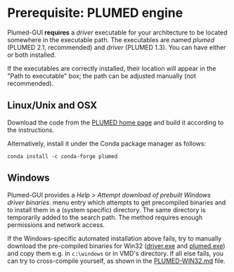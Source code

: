 Prerequisite: PLUMED engine
========================================

Plumed-GUI **requires** a _driver_ executable for your architecture to
be located somewhere in the executable path.  The executables are
named _plumed_ (PLUMED 2.1, recommended) and _driver_ (PLUMED 1.3).
You can have either or both installed.

If the executables are correctly installed, their location will appear
in the "Path to executable" box; the path can be adjusted manually
(not recommended).


Linux/Unix and OSX
------------------

Download the code from the [PLUMED home
page](http://www.plumed.org) and build it according to the
instructions. 
     
Alternatively, install it under the Conda package 
manager as follows:

    conda install -c conda-forge plumed


Windows
-------

Plumed-GUI provides a _Help > Attempt
download of prebuilt Windows driver binaries_.  menu entry which
attempts to get precompiled binaries and to install them in a
(system specific) directory. The same directory is temporarily
added to the search path. The method requires enough permissions
and network access.


If the Windows-specific automated installation above fails, try to
manually download the pre-compiled binaries for Win32
([driver.exe](http://www.multiscalelab.org/utilities/PlumedGUI?action=AttachFile&do=get&target=driver.exe)
and
[plumed.exe](http://www.multiscalelab.org/utilities/PlumedGUI?action=AttachFile&do=get&target=plumed.exe))
and copy them e.g. in `c:\windows` or in VMD's directory.  If all
else fails, you can try to cross-compile yourself, as shown in the
[PLUMED-WIN32.md](PLUMED-WIN32.md) file.

